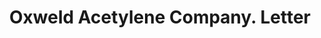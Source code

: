 ---
doi: 10.7916/D8RF763T
date_other: '1914'
date_other_textual: '1914'
form: correspondence
genre:
- Letters (correspondence)
name:
- Oxweld Acetylene Company
object_in_context_url: https://biggert.cul.columbia.edu/items/view/ave_biggert_00814
subject_hierarchical_geographic:
- Newark, New Jersey, United States
subject_name:
- Oxweld Acetylene Company
title: Oxweld Acetylene Company. Letter
sort_title: Oxweld Acetylene Company. Letter
call_number: ave_biggert_00814
coordinates:
- 40.72422,-74.172574
pid: ave_biggert_00814
identifiers: ave_biggert_00814
thumbnail: https://derivativo-1.library.columbia.edu/iiif/2/ldpd:345270/full/!256,256/0/native.jpg
permalink: "/biggert/ave_biggert_00814/"
layout: iiif-image-page
---